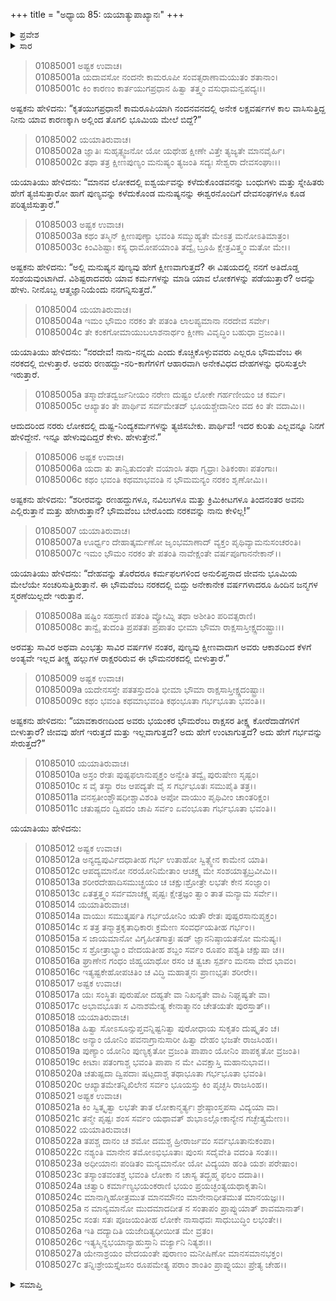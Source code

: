 +++
title = "ಅಧ್ಯಾಯ 85: ಯಯಾತ್ಯುಪಾಖ್ಯಾನಃ"
+++

<details><summary>ಪ್ರವೇಶ</summary>


।।   ಓಂ ಓಂ ನಮೋ ನಾರಾಯಣಾಯ।।   ಶ್ರೀ ವೇದವ್ಯಾಸಾಯ ನಮಃ ।।

ಶ್ರೀ ಕೃಷ್ಣದ್ವೈಪಾಯನ ವೇದವ್ಯಾಸ ವಿರಚಿತ  

**ಶ್ರೀ ಮಹಾಭಾರತ**

**ಆದಿ ಪರ್ವ**

**ಸಂಭವ ಪರ್ವ**

**ಅಧ್ಯಾಯ 85**

</details>


<details><summary>ಸಾರ</summary>

ಅಷ್ಟಕ ಮತ್ತು ಯಯಾತಿಯರ ಸಂವಾದ (1-27)

</details>

> 01085001 ಅಷ್ಟಕ ಉವಾಚ।  
01085001a ಯದಾವಸೋ ನಂದನೇ ಕಾಮರೂಪೀ ಸಂವತ್ಸರಾಣಾಮಯುತಂ ಶತಾನಾಂ।   
01085001c ಕಿಂ ಕಾರಣಂ ಕಾರ್ತಯುಗಪ್ರಧಾನ ಹಿತ್ವಾ ತತ್ತ್ವಂ ವಸುಧಾಮನ್ವಪದ್ಯಃ।।

ಅಷ್ಟಕನು ಹೇಳಿದನು: “ಕೃತಯುಗಪ್ರಧಾನ! ಕಾಮರೂಪಿಯಾಗಿ ನಂದನವನದಲ್ಲಿ ಅನೇಕ ಲಕ್ಷವರ್ಷಗಳ ಕಾಲ ವಾಸಿಸುತ್ತಿದ್ದ ನೀನು ಯಾವ ಕಾರಣಕ್ಕಾಗಿ ಅಲ್ಲಿಂದ ತೊಗಲಿ ಭೂಮಿಯ ಮೇಲೆ ಬಿದ್ದೆ?”

> 01085002 ಯಯಾತಿರುವಾಚ।  
01085002a ಜ್ಞಾತಿಃ ಸುಹೃತ್ಸ್ವಜನೋ ಯೋ ಯಥೇಹ ಕ್ಷೀಣೇ ವಿತ್ತೇ ತ್ಯಜ್ಯತೇ ಮಾನವೈರ್ಹಿ।  
01085002c ತಥಾ ತತ್ರ ಕ್ಷೀಣಪುಣ್ಯಂ ಮನುಷ್ಯಂ ತ್ಯಜಂತಿ ಸದ್ಯಃ ಸೇಶ್ವರಾ ದೇವಸಂಘಾಃ।।

ಯಯಾತಿಯು ಹೇಳಿದನು: “ಮಾನವ ಲೋಕದಲ್ಲಿ ಐಶ್ವರ್ಯವನ್ನು ಕಳೆದುಕೊಂಡವನನ್ನು ಬಂಧುಗಳು ಮತ್ತು ಸ್ನೇಹಿತರು ಹೇಗೆ ತ್ಯಜಿಸುತ್ತಾರೋ ಹಾಗೆ ಪುಣ್ಯವನ್ನು ಕಳೆದುಕೊಂಡ ಮನುಷ್ಯನನ್ನು ಈಶ್ವರನೊಂದಿಗೆ ದೇವಸಂಘಗಳೂ ಕೂಡ ಪರಿತ್ಯಜಿಸುತ್ತಾರೆ.”

> 01085003 ಅಷ್ಟಕ ಉವಾಚ।  
01085003a ಕಥಂ ತಸ್ಮಿನ್ ಕ್ಷೀಣಪುಣ್ಯಾ ಭವಂತಿ ಸಮ್ಮುಹ್ಯತೇ ಮೇಽತ್ರ ಮನೋಽತಿಮಾತ್ರಂ।  
01085003c ಕಿಂವಿಶಿಷ್ಟಾಃ ಕಸ್ಯ ಧಾಮೋಪಯಾಂತಿ ತದ್ವೈ ಬ್ರೂಹಿ ಕ್ಷೇತ್ರವಿತ್ತ್ವಂ ಮತೋ ಮೇ।।

ಅಷ್ಟಕನು ಹೇಳಿದನು: “ಅಲ್ಲಿ ಮನುಷ್ಯನ ಪುಣ್ಯವು ಹೇಗೆ ಕ್ಷೀಣವಾಗುತ್ತದೆ? ಈ ವಿಷಯದಲ್ಲಿ ನನಗೆ ಅತಿದೊಡ್ಡ ಸಂಶಯವುಂಟಾಗಿದೆ. ವಿಶಿಷ್ಟರಾದವರು ಯಾವ ಕರ್ಮಗಳನ್ನು ಮಾಡಿ ಯಾವ ಲೋಕಗಳನ್ನು ಪಡೆಯುತ್ತಾರೆ? ಅದನ್ನು ಹೇಳು. ನೀನೊಬ್ಬ ಆತ್ಮಜ್ಞಾನಿಯೆಂದು ನನಗನ್ನಿಸುತ್ತದೆ.”

> 01085004 ಯಯಾತಿರುವಾಚ।  
01085004a ಇಮಂ ಭೌಮಂ ನರಕಂ ತೇ ಪತಂತಿ ಲಾಲಪ್ಯಮಾನಾ ನರದೇವ ಸರ್ವೇ।  
01085004c ತೇ ಕಂಕಗೋಮಾಯುಬಲಾಶನಾರ್ಥಂ ಕ್ಷೀಣಾ ವಿವೃದ್ಧಿಂ ಬಹುಧಾ ವ್ರಜಂತಿ।।

ಯಯಾತಿಯು ಹೇಳಿದನು: “ನರದೇವ! ನಾನು-ನನ್ನದು ಎಂದು ಕೊಚ್ಚಿಕೊಳ್ಳುವವರು ಎಲ್ಲರೂ ಭೌಮವೆಂಬ ಈ ನರಕದಲ್ಲಿ ಬೀಳುತ್ತಾರೆ. ಅವರು ರಣಹದ್ದು-ನರಿ-ಕಾಗೆಗಳಿಗೆ ಆಹಾರವಾಗಿ ಅನೇಕವಿಧದ ದೇಹಗಳನ್ನು ಧರಿಸುತ್ತಲೇ ಇರುತ್ತಾರೆ.

> 01085005a ತಸ್ಮಾದೇತದ್ವರ್ಜನೀಯಂ ನರೇಣ ದುಷ್ಟಂ ಲೋಕೇ ಗರ್ಹಣೀಯಂ ಚ ಕರ್ಮ।  
01085005c ಆಖ್ಯಾತಂ ತೇ ಪಾರ್ಥಿವ ಸರ್ವಮೇತದ್ ಭೂಯಶ್ಚೇದಾನೀಂ ವದ ಕಿಂ ತೇ ವದಾಮಿ।।

ಆದುದರಿಂದ ನರರು ಲೋಕದಲ್ಲಿ ದುಷ್ಟ-ನಿಂದ್ಯಕರ್ಮಗಳನ್ನು ತ್ಯಜಿಸಬೇಕು. ಪಾರ್ಥಿವ! ಇದರ ಕುರಿತು ಎಲ್ಲವನ್ನೂ ನಿನಗೆ ಹೇಳಿದ್ದೇನೆ. ಇನ್ನೂ ಹೇಳುವುದಿದ್ದರೆ ಕೇಳು. ಹೇಳುತ್ತೇನೆ.”

> 01085006 ಅಷ್ಟಕ ಉವಾಚ।  
01085006a ಯದಾ ತು ತಾನ್ವಿತುದಂತೇ ವಯಾಂಸಿ ತಥಾ ಗೃಧ್ರಾಃ ಶಿತಿಕಂಠಾಃ ಪತಂಗಾಃ।  
01085006c ಕಥಂ ಭವಂತಿ ಕಥಮಾಭವಂತಿ ನ ಭೌಮಮನ್ಯಂ ನರಕಂ ಶೃಣೋಮಿ।।

ಅಷ್ಟಕನು ಹೇಳಿದನು: “ಶರೀರವನ್ನು ರಣಹದ್ದುಗಳೂ, ನವಿಲುಗಳೂ ಮತ್ತು ಕ್ರಿಮಿಕೀಟಗಳೂ ತಿಂದನಂತರ ಅವನು ಎಲ್ಲಿರುತ್ತಾನೆ ಮತ್ತು ಹೇಗಿರುತ್ತಾನೆ? ಭೌಮವೆಂಬ ಬೇರೊಂದು ನರಕವನ್ನು ನಾನು ಕೇಳಿಲ್ಲ!”

> 01085007 ಯಯಾತಿರುವಾಚ।  
01085007a ಊರ್ಧ್ವಂ ದೇಹಾತ್ಕರ್ಮಣೋ ಜೃಂಭಮಾಣಾದ್ ವ್ಯಕ್ತಂ ಪೃಥಿವ್ಯಾಮನುಸಂಚರಂತಿ।  
01085007c ಇಮಂ ಭೌಮಂ ನರಕಂ ತೇ ಪತಂತಿ ನಾವೇಕ್ಷಂತೇ ವರ್ಷಪೂಗಾನನೇಕಾನ್।।

ಯಯಾತಿಯು ಹೇಳಿದನು: “ದೇಹವನ್ನು ತೊರೆದರೂ ಕರ್ಮಫಲಗಳಿಂದ ಅನುಲಿಪ್ತನಾದ ಜೀವನು ಭೂಮಿಯ ಮೇಲೆಯೇ ಸಂಚರಿಸುತ್ತಿರುತ್ತಾನೆ. ಈ ಭೌಮವೆಂಬ ನರಕದಲ್ಲಿ ಬಿದ್ದು ಅನೇಕಾನೇಕ ವರ್ಷಗಳಾದರೂ ಹಿಂದಿನ ಜನ್ಮಗಳ ಸ್ಮರಣೆಯಿಲ್ಲದೇ ಇರುತ್ತಾನೆ.

> 01085008a ಷಷ್ಟಿಂ ಸಹಸ್ರಾಣಿ ಪತಂತಿ ವ್ಯೋಮ್ನಿ ತಥಾ ಅಶೀತಿಂ ಪರಿವತ್ಸರಾಣಿ।  
01085008c ತಾನ್ವೈ ತುದಂತಿ ಪ್ರಪತತಃ ಪ್ರಪಾತಂ ಭೀಮಾ ಭೌಮಾ ರಾಕ್ಷಸಾಸ್ತೀಕ್ಷ್ಣದಂಷ್ಟ್ರಾಃ।।

ಅರವತ್ತು ಸಾವಿರ ಅಥವಾ ಎಂಭತ್ತು ಸಾವಿರ ವರ್ಷಗಳ ನಂತರ, ಪುಣ್ಯವು ಕ್ಷೀಣವಾದಾಗ ಅವರು ಆಕಾಶದಿಂದ ಕೆಳಗೆ ಅಂತ್ಯವೇ ಇಲ್ಲದ ತೀಕ್ಷ್ಣ ಹಲ್ಲುಗಳ ರಾಕ್ಷರರಿರುವ ಈ ಭೌಮನರಕದಲ್ಲಿ ಬೀಳುತ್ತಾರೆ.”

> 01085009 ಅಷ್ಟಕ ಉವಾಚ।  
01085009a ಯದೇನಸಸ್ತೇ ಪತತಸ್ತುದಂತಿ ಭೀಮಾ ಭೌಮಾ ರಾಕ್ಷಸಾಸ್ತೀಕ್ಷ್ಣದಂಷ್ಟ್ರಾಃ।  
01085009c ಕಥಂ ಭವಂತಿ ಕಥಮಾಭವಂತಿ ಕಥಂಭೂತಾ ಗರ್ಭಭೂತಾ ಭವಂತಿ।।

ಅಷ್ಟಕನು ಹೇಳಿದನು: “ಯಾವಕಾರಣದಿಂದ ಅವರು ಭಯಂಕರ ಭೌಮರೆಂಬ ರಾಕ್ಷಸರ ತೀಕ್ಷ್ಣ ಕೋರೆದಾಡೆಗಳಿಗೆ ಬೀಳುತ್ತಾರೆ? ಜೀವವು ಹೇಗೆ ಇರುತ್ತದೆ ಮತ್ತು ಇಲ್ಲವಾಗುತ್ತದೆ? ಅದು ಹೇಗೆ ಉಂಟಾಗುತ್ತದೆ? ಅದು ಹೇಗೆ ಗರ್ಭವನ್ನು ಸೇರುತ್ತದೆ?”

> 01085010 ಯಯಾತಿರುವಾಚ।  
01085010a ಅಸ್ರಂ ರೇತಃ ಪುಷ್ಪಫಲಾನುಪೃಕ್ತಂ ಅನ್ವೇತಿ ತದ್ವೈ ಪುರುಷೇಣ ಸೃಷ್ಟಂ।  
01085010c ಸ ವೈ ತಸ್ಯಾ ರಜ ಆಪದ್ಯತೇ ವೈ ಸ ಗರ್ಭಭೂತಃ ಸಮುಪೈತಿ ತತ್ರ।।  
01085011a ವನಸ್ಪತೀಂಶ್ಚೌಷಧೀಶ್ಚಾವಿಶಂತಿ ಅಪೋ ವಾಯುಂ ಪೃಥಿವೀಂ ಚಾಂತರಿಕ್ಷಂ।  
01085011c ಚತುಷ್ಪದಂ ದ್ವಿಪದಂ ಚಾಪಿ ಸರ್ವಂ ಏವಂಭೂತಾ ಗರ್ಭಭೂತಾ ಭವಂತಿ।।

ಯಯಾತಿಯು ಹೇಳಿದನು:

> 01085012 ಅಷ್ಟಕ ಉವಾಚ।  
01085012a ಅನ್ಯದ್ವಪುರ್ವಿದಧಾತೀಹ ಗರ್ಭ ಉತಾಹೋ ಸ್ವಿತ್ಸ್ವೇನ ಕಾಮೇನ ಯಾತಿ।  
01085012c ಆಪದ್ಯಮಾನೋ ನರಯೋನಿಮೇತಾಂ ಆಚಕ್ಷ್ವ ಮೇ ಸಂಶಯಾತ್ಪ್ರಬ್ರವೀಮಿ।।  
01085013a ಶರೀರದೇಹಾದಿಸಮುಚ್ಛ್ರಯಂ ಚ ಚಕ್ಷುಃಶ್ರೋತ್ರೇ ಲಭತೇ ಕೇನ ಸಂಜ್ಞಾಂ।  
01085013c ಏತತ್ತತ್ತ್ವಂ ಸರ್ವಮಾಚಕ್ಷ್ವ ಪೃಷ್ಟಃ ಕ್ಷೇತ್ರಜ್ಞಂ ತ್ವಾಂ ತಾತ ಮನ್ಯಾಮ ಸರ್ವೇ।।  
01085014 ಯಯಾತಿರುವಾಚ।  
01085014a ವಾಯುಃ ಸಮುತ್ಕರ್ಷತಿ ಗರ್ಭಯೋನಿಂ ಋತೌ ರೇತಃ ಪುಷ್ಪರಸಾನುಪೃಕ್ತಂ।  
01085014c ಸ ತತ್ರ ತನ್ಮಾತ್ರಕೃತಾಧಿಕಾರಃ ಕ್ರಮೇಣ ಸಂವರ್ಧಯತೀಹ ಗರ್ಭಂ।।  
01085015a ಸ ಜಾಯಮಾನೋ ವಿಗೃಹೀತಗಾತ್ರಃ ಷಡ್ ಜ್ಞಾನನಿಷ್ಠಾಯತನೋ ಮನುಷ್ಯಃ।   
01085015c ಸ ಶ್ರೋತ್ರಾಭ್ಯಾಂ ವೇದಯತೀಹ ಶಬ್ದಂ ಸರ್ವಂ ರೂಪಂ ಪಶ್ಯತಿ ಚಕ್ಷುಷಾ ಚ।।  
01085016a ಘ್ರಾಣೇನ ಗಂಧಂ ಜಿಹ್ವಯಾಥೋ ರಸಂ ಚ ತ್ವಚಾ ಸ್ಪರ್ಶಂ ಮನಸಾ ವೇದ ಭಾವಂ।  
01085016c ಇತ್ಯಷ್ಟಕೇಹೋಪಚಿತಿಂ ಚ ವಿದ್ಧಿ ಮಹಾತ್ಮನಃ ಪ್ರಾಣಭೃತಃ ಶರೀರೇ।।  
01085017 ಅಷ್ಟಕ ಉವಾಚ।  
01085017a ಯಃ ಸಂಸ್ಥಿತಃ ಪುರುಷೋ ದಹ್ಯತೇ ವಾ ನಿಖನ್ಯತೇ ವಾಪಿ ನಿಘೃಷ್ಯತೇ ವಾ।  
01085017c ಅಭಾವಭೂತಃ ಸ ವಿನಾಶಮೇತ್ಯ ಕೇನಾತ್ಮಾನಂ ಚೇತಯತೇ ಪುರಸ್ತಾತ್।।  
01085018 ಯಯಾತಿರುವಾಚ।  
01085018a ಹಿತ್ವಾ ಸೋಽಸೂನ್ಸುಪ್ತವನ್ನಿಷ್ಟನಿತ್ವಾ ಪುರೋಧಾಯ ಸುಕೃತಂ ದುಷ್ಕೃತಂ ಚ।  
01085018c ಅನ್ಯಾಂ ಯೋನಿಂ ಪವನಾಗ್ರಾನುಸಾರೀ ಹಿತ್ವಾ ದೇಹಂ ಭಜತೇ ರಾಜಸಿಂಹ।।  
01085019a ಪುಣ್ಯಾಂ ಯೋನಿಂ ಪುಣ್ಯಕೃತೋ ವ್ರಜಂತಿ ಪಾಪಾಂ ಯೋನಿಂ ಪಾಪಕೃತೋ ವ್ರಜಂತಿ।  
01085019c ಕೀಟಾಃ ಪತಂಗಾಶ್ಚ ಭವಂತಿ ಪಾಪಾ ನ ಮೇ ವಿವಕ್ಷಾಸ್ತಿ ಮಹಾನುಭಾವ।।  
01085020a ಚತುಷ್ಪದಾ ದ್ವಿಪದಾಃ ಷಟ್ಪದಾಶ್ಚ ತಥಾಭೂತಾ ಗರ್ಭಭೂತಾ ಭವಂತಿ।  
01085020c ಆಖ್ಯಾತಮೇತನ್ನಿಖಿಲೇನ ಸರ್ವಂ ಭೂಯಸ್ತು ಕಿಂ ಪೃಚ್ಛಸಿ ರಾಜಸಿಂಹ।।  
01085021 ಅಷ್ಟಕ ಉವಾಚ।  
01085021a ಕಿಂ ಸ್ವಿತ್ಕೃತ್ವಾ ಲಭತೇ ತಾತ ಲೋಕಾನ್ಮರ್ತ್ಯಃ ಶ್ರೇಷ್ಠಾಂಸ್ತಪಸಾ ವಿದ್ಯಯಾ ವಾ।  
01085021c ತನ್ಮೇ ಪೃಷ್ಟಃ ಶಂಸ ಸರ್ವಂ ಯಥಾವತ್ ಶುಭಾಽಲ್ಲೋಕಾನ್ಯೇನ ಗಚ್ಛೇತ್ಕ್ರಮೇಣ।।  
01085022 ಯಯಾತಿರುವಾಚ।  
01085022a ತಪಶ್ಚ ದಾನಂ ಚ ಶಮೋ ದಮಶ್ಚ ಹ್ರೀರಾರ್ಜವಂ ಸರ್ವಭೂತಾನುಕಂಪಾ।  
01085022c ನಶ್ಯಂತಿ ಮಾನೇನ ತಮೋಽಭಿಭೂತಾಃ ಪುಂಸಃ ಸದೈವೇತಿ ವದಂತಿ ಸಂತಃ।।  
01085023a ಅಧೀಯಾನಃ ಪಂಡಿತಂ ಮನ್ಯಮಾನೋ ಯೋ ವಿದ್ಯಯಾ ಹಂತಿ ಯಶಃ ಪರೇಷಾಂ।  
01085023c ತಸ್ಯಾಂತವಂತಶ್ಚ ಭವಂತಿ ಲೋಕಾ ನ ಚಾಸ್ಯ ತದ್ಬ್ರಹ್ಮ ಫಲಂ ದದಾತಿ।।  
01085024a ಚತ್ವಾರಿ ಕರ್ಮಾಣ್ಯಭಯಂಕರಾಣಿ ಭಯಂ ಪ್ರಯಚ್ಛಂತ್ಯಯಥಾಕೃತಾನಿ।  
01085024c ಮಾನಾಗ್ನಿಹೋತ್ರಮುತ ಮಾನಮೌನಂ ಮಾನೇನಾಧೀತಮುತ ಮಾನಯಜ್ಞಃ।।  
01085025a ನ ಮಾನ್ಯಮಾನೋ ಮುದಮಾದದೀತ ನ ಸಂತಾಪಂ ಪ್ರಾಪ್ನುಯಾತ್ ಶಾವಮಾನಾತ್।  
01085025c ಸಂತಃ ಸತಃ ಪೂಜಯಂತೀಹ ಲೋಕೇ ನಾಸಾಧವಃ ಸಾಧುಬುದ್ಧಿಂ ಲಭಂತೇ।।  
01085026a ಇತಿ ದದ್ಯಾದಿತಿ ಯಜೇದಿತ್ಯಧೀಯೀತ ಮೇ ವ್ರತಂ।   
01085026c ಇತ್ಯಸ್ಮಿನ್ನಭಯಾನ್ಯಾಹುಸ್ತಾನಿ ವರ್ಜ್ಯಾನಿ ನಿತ್ಯಶಃ।।  
01085027a ಯೇನಾಶ್ರಯಂ ವೇದಯಂತೇ ಪುರಾಣಂ ಮನೀಷಿಣೋ ಮಾನಸಮಾನಭಕ್ತಂ।  
01085027c ತನ್ನಿಃಶ್ರೇಯಸ್ತೈಜಸಂ ರೂಪಮೇತ್ಯ ಪರಾಂ ಶಾಂತಿಂ ಪ್ರಾಪ್ನುಯುಃ ಪ್ರೇತ್ಯ ಚೇಹ।।


<details><summary>ಸಮಾಪ್ತಿ</summary>


ಇತಿ ಶ್ರೀ ಮಹಾಭಾರತೇ ಆದಿಪರ್ವಣಿ ಸಂಭವಪರ್ವಣಿ ಯಯಾತ್ಯುಪಾಖ್ಯಾನೇ ಪಂಚಶೀತಿತಮೋಽಧ್ಯಾಯಃ।।  
ಇದು ಶ್ರೀ ಮಹಾಭಾರತದಲ್ಲಿ ಆದಿಪರ್ವದಲ್ಲಿ ಸಂಭವ ಪರ್ವದಲ್ಲಿ ಯಯಾತಿ-ಉಪಾಖ್ಯಾನದಲ್ಲಿ ಎಂಭತ್ತೈದನೆಯ ಅಧ್ಯಾಯವು.

</details>

